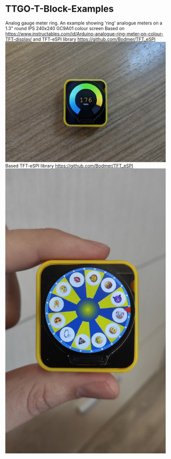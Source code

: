 # TTGO-T-Block-Examples
Analog gauge meter ring.
An example showing 'ring' analogue meters on a 1.3" round IPS 240x240 GC9A01 colour screen
Based on https://www.instructables.com/id/Arduino-analogue-ring-meter-on-colour-TFT-display/
and TFT-eSPI library https://github.com/Bodmer/TFT_eSPI
![111](https://github.com/JuriShalkin/TTGO-T-Block-Examples/blob/main/img/1616691796809.jpg)
Based TFT-eSPI library https://github.com/Bodmer/TFT_eSPI
![WheelOfFortune](https://github.com/JuriShalkin/TTGO-T-Block-Examples/blob/main/img/1616691796827.jpg)
